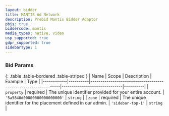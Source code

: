 ```yaml
---
layout: bidder
title: MANTIS Ad Network
description: Prebid Mantis Bidder Adaptor
pbjs: true
biddercode: mantis
media_types: native, video
usp_supported: true
gdpr_supported: true
sidebarType: 1
---
```


### Bid Params

{: .table .table-bordered .table-striped }
| Name       | Scope    | Description                                                   | Example                      | Type     |
|------------|----------|---------------------------------------------------------------|------------------------------|----------|
| `property` | required | The unique identifier provided for your entire account.       | `'5a5840d00000000000000000'` | `string` |
| `zone`     | required | The unique identifier for the placement defined in our admin. | `'sidebar-top-1'`            | `string` |
